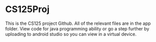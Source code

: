 # CS125Proj
This is the CS125  project Github.
All of the relevant files are in the app folder. View code for java programming ability or go a step further by uploading to android studio so you can view in a virtual device. 
